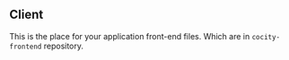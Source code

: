 ## Client

This is the place for your application front-end files. Which are in `cocity-frontend` repository.
